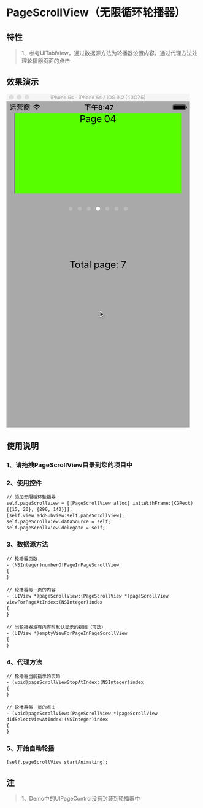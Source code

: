 # PageScrollView（无限循环轮播器）

## 特性

>1、参考UITablView，通过数据源方法为轮播器设置内容，通过代理方法处理轮播器页面的点击

## 效果演示

![Demo GIF](PageScrollView/Resources/demo.gif)<br/>

## 使用说明

### 1、请拖拽PageScrollView目录到您的项目中<br />
### 2、使用控件
```objc
// 添加无限循环轮播器
self.pageScrollView = [[PageScrollView alloc] initWithFrame:(CGRect){{15, 20}, {290, 140}}];
[self.view addSubview:self.pageScrollView];
self.pageScrollView.dataSource = self;
self.pageScrollView.delegate = self;
```

### 3、数据源方法
```objc
// 轮播器页数
- (NSInteger)numberOfPageInPageScrollView
{
}

// 轮播器每一页的内容
- (UIView *)pageScrollView:(PageScrollView *)pageScrollView viewForPageAtIndex:(NSInteger)index
{
}

// 当轮播器没有内容时默认显示的视图（可选）
- (UIView *)emptyViewForPageInPageScrollView
{
}
```

### 4、代理方法
```objc
// 轮播器当前指示的页码
- (void)pageScrollViewStopAtIndex:(NSInteger)index
{
}

// 轮播器每一页的点击
- (void)pageScrollView:(PageScrollView *)pageScrollView didSelectViewAtIndex:(NSInteger)index
{
}
```

### 5、开始自动轮播
```objc
[self.pageScrollView startAnimating];
```

## 注

>1、Demo中的UIPageControl没有封装到轮播器中
